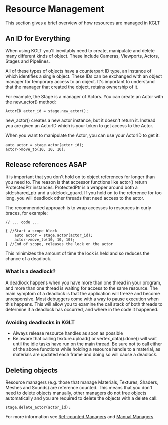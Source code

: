 # Resource Management

This section gives a brief overview of how resources are managed in KGLT

## An ID for Everything

When using KGLT you'll inevitably need to create, manipulate and delete many
different kinds of object. These include Cameras, Viewports, Actors, Stages and 
Pipelines.

All of these types of objects have a counterpart ID type, an instance of which
identifies a single object. These IDs can be exchanged with an object manager for
temporary access to an object. It's important to understand that the manager
that created the object, retains ownership of it.

For example, the Stage is a manager of Actors. You can create an Actor with the
new_actor() method:

    ActorID actor_id = stage.new_actor();
    
new_actor() creates a new actor instance, but it doesn't return it. Instead you
are given an ActorID which is your token to get access to the Actor.

When you want to manipulate the Actor, you can use your ActorID to get it:

    auto actor = stage.actor(actor_id);
    actor->move_to(10, 10, 10);
        
## Release references ASAP
        
It is important that you don't hold on to object references for longer than you need to.
The reason is that accessor functions like actor() return ProtectedPtr<T> instances.
ProtectedPtr is a wrapper around both a std::shared_ptr<T> and a std::lock_guard. If
you hold on to the reference for too long, you will deadlock other threads that
need access to the actor. 

The recommended approach is to wrap accesses to resources in curly braces, for example:

    // ... code ...

    { //Start a scope block
        auto actor = stage.actor(actor_id);
        actor->move_to(10, 10, 10);
    } //End of scope, releases the lock on the actor

This minimizes the amount of time the lock is held and so reduces the chance of a deadlock.

### What is a deadlock?

A deadlock happens when you have more than one thread in your program, and more than
one thread is waiting for access to the same resource. The main symptom of a deadlock
is that the application will freeze and become unresponsive. Most debuggers come
with a way to pause execution when this happens. This will allow you to examine
the call stack of both threads to determine if a deadlock has occurred, and where
in the code it happened. 

### Avoiding deadlocks in KGLT

 - Always release resource handles as soon as possible
 - Be aware that calling texture.upload() or vertex_data().done() will wait until the 
   idle tasks have run on the main thread. Be sure not to call either of the above functions while holding 
   a resource handle to a material, as materials are updated each frame and doing
   so will cause a deadlock.

## Deleting objects
    
Resource managers (e.g. those that manage Materials, Textures, Shaders, Meshes 
and Sounds) are reference counted. This means that you don't need to delete objects
manually, other managers do not free objects automatically and you are required
to delete the objects with a delete call:

    stage.delete_actor(actor_id);
    
For more information see [Ref-counted Managers](refcount_managers.md) and 
[Manual Managers](manual_managers.md)


